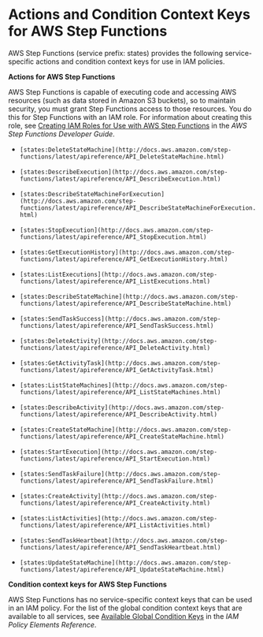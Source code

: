 # Actions and Condition Context Keys for AWS Step Functions<a name="list_states"></a>

AWS Step Functions \(service prefix: states\) provides the following service\-specific actions and condition context keys for use in IAM policies\.

**Actions for AWS Step Functions**

AWS Step Functions is capable of executing code and accessing AWS resources \(such as data stored in Amazon S3 buckets\), so to maintain security, you must grant Step Functions access to those resources\. You do this for Step Functions with an IAM role\. For information about creating this role, see [Creating IAM Roles for Use with AWS Step Functions](http://docs.aws.amazon.com/step-functions/latest/dg/procedure-create-iam-role.html) in the *AWS Step Functions Developer Guide*\.

+ `[states:DeleteStateMachine](http://docs.aws.amazon.com/step-functions/latest/apireference/API_DeleteStateMachine.html)`

+ `[states:DescribeExecution](http://docs.aws.amazon.com/step-functions/latest/apireference/API_DescribeExecution.html)`

+ `[states:DescribeStateMachineForExecution](http://docs.aws.amazon.com/step-functions/latest/apireference/API_DescribeStateMachineForExecution.html)`

+ `[states:StopExecution](http://docs.aws.amazon.com/step-functions/latest/apireference/API_StopExecution.html)`

+ `[states:GetExecutionHistory](http://docs.aws.amazon.com/step-functions/latest/apireference/API_GetExecutionHistory.html)`

+ `[states:ListExecutions](http://docs.aws.amazon.com/step-functions/latest/apireference/API_ListExecutions.html)`

+ `[states:DescribeStateMachine](http://docs.aws.amazon.com/step-functions/latest/apireference/API_DescribeStateMachine.html)`

+ `[states:SendTaskSuccess](http://docs.aws.amazon.com/step-functions/latest/apireference/API_SendTaskSuccess.html)`

+ `[states:DeleteActivity](http://docs.aws.amazon.com/step-functions/latest/apireference/API_DeleteActivity.html)`

+ `[states:GetActivityTask](http://docs.aws.amazon.com/step-functions/latest/apireference/API_GetActivityTask.html)`

+ `[states:ListStateMachines](http://docs.aws.amazon.com/step-functions/latest/apireference/API_ListStateMachines.html)`

+ `[states:DescribeActivity](http://docs.aws.amazon.com/step-functions/latest/apireference/API_DescribeActivity.html)`

+ `[states:CreateStateMachine](http://docs.aws.amazon.com/step-functions/latest/apireference/API_CreateStateMachine.html)`

+ `[states:StartExecution](http://docs.aws.amazon.com/step-functions/latest/apireference/API_StartExecution.html)`

+ `[states:SendTaskFailure](http://docs.aws.amazon.com/step-functions/latest/apireference/API_SendTaskFailure.html)`

+ `[states:CreateActivity](http://docs.aws.amazon.com/step-functions/latest/apireference/API_CreateActivity.html)`

+ `[states:ListActivities](http://docs.aws.amazon.com/step-functions/latest/apireference/API_ListActivities.html)`

+ `[states:SendTaskHeartbeat](http://docs.aws.amazon.com/step-functions/latest/apireference/API_SendTaskHeartbeat.html)`

+ `[states:UpdateStateMachine](http://docs.aws.amazon.com/step-functions/latest/apireference/API_UpdateStateMachine.html)`

**Condition context keys for AWS Step Functions**

AWS Step Functions has no service\-specific context keys that can be used in an IAM policy\. For the list of the global condition context keys that are available to all services, see [Available Global Condition Keys](reference_policies_condition-keys.md#AvailableKeys) in the *IAM Policy Elements Reference*\.